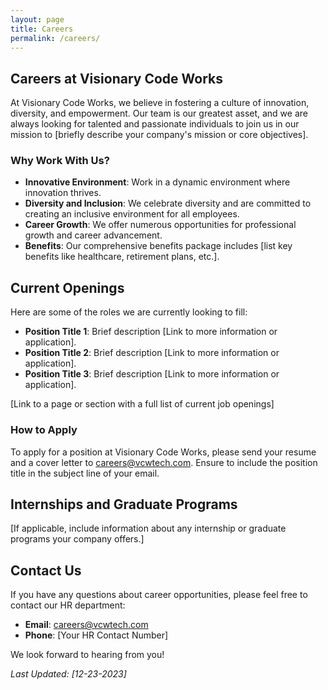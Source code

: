 ```yaml
---
layout: page
title: Careers
permalink: /careers/
---
```


## Careers at Visionary Code Works

At Visionary Code Works, we believe in fostering a culture of innovation, diversity, and empowerment. Our team is our greatest asset, and we are always looking for talented and passionate individuals to join us in our mission to [briefly describe your company's mission or core objectives].

### Why Work With Us?

- **Innovative Environment**: Work in a dynamic environment where innovation thrives.
- **Diversity and Inclusion**: We celebrate diversity and are committed to creating an inclusive environment for all employees.
- **Career Growth**: We offer numerous opportunities for professional growth and career advancement.
- **Benefits**: Our comprehensive benefits package includes [list key benefits like healthcare, retirement plans, etc.].

## Current Openings

Here are some of the roles we are currently looking to fill:

- **Position Title 1**: Brief description [Link to more information or application].
- **Position Title 2**: Brief description [Link to more information or application].
- **Position Title 3**: Brief description [Link to more information or application].

[Link to a page or section with a full list of current job openings]

### How to Apply

To apply for a position at Visionary Code Works, please send your resume and a cover letter to [careers@vcwtech.com](mailto:careers@vcwtech.com). Ensure to include the position title in the subject line of your email.

## Internships and Graduate Programs

[If applicable, include information about any internship or graduate programs your company offers.]

## Contact Us

If you have any questions about career opportunities, please feel free to contact our HR department:

- **Email**: [careers@vcwtech.com](mailto:careers@vcwtech.com)
- **Phone**: [Your HR Contact Number]

We look forward to hearing from you!

_Last Updated: [12-23-2023]_

